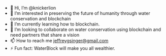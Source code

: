 - 👋 Hi, I’m @knickerlion
- 👀 I’m interested in preserving the future of humanity through water conservation and blockchain
- 🌱 I’m currently learning how to blockchain. 
- 💞️ I’m looking to collaborate on water conservation using blockchain and need partners that share a vision
- 📫 How to reach me jeffreygsinger@gmail.com
- ⚡ Fun fact: WaterBlock will make you all wealthier. 

<!---
knickerlion/knickerlion is a ✨ special ✨ repository because its `README.md` (this file) appears on your GitHub profile.
You can click the Preview link to take a look at your changes.
--->

